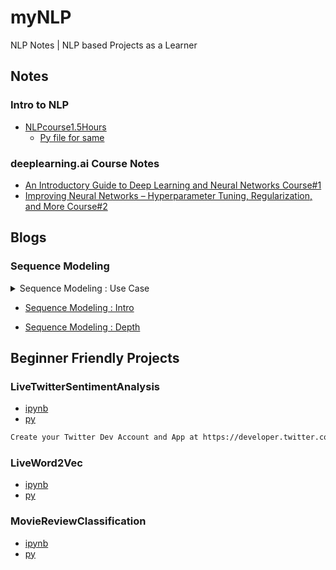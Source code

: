 # myNLP
NLP Notes | NLP based Projects as a Learner

## Notes
### Intro to NLP
- [NLPcourse1.5Hours](/NLP1.5hoursCourse/nlpcourse1-5hours.ipynb)
  - [Py file for same](https://github.com/1UC1F3R616/myNLP/blob/master/NLP1.5hoursCourse/nlpcourse1_5hours.py)
### deeplearning.ai Course Notes
- [An Introductory Guide to Deep Learning and Neural Networks Course#1](https://www.analyticsvidhya.com/blog/2018/10/introduction-neural-networks-deep-learning/)
- [Improving Neural Networks – Hyperparameter Tuning, Regularization, and More Course#2](https://www.analyticsvidhya.com/blog/2018/11/neural-networks-hyperparameter-tuning-regularization-deeplearning/)

## Blogs
### Sequence Modeling

<details>
  <summary>
    Sequence Modeling : Use Case
  </summary>
</br>

![Amazing](https://user-images.githubusercontent.com/41824020/78594429-e8bdbc00-7865-11ea-890e-2f8497d7b940.jpg)
</details> 

- [Sequence Modeling : Intro](https://www.analyticsvidhya.com/blog/2018/04/sequence-modelling-an-introduction-with-practical-use-cases/?utm_source=blog&utm_medium=comprehensive-guide-text-summarization-using-deep-learning-python)

- [Sequence Modeling : Depth](https://www.analyticsvidhya.com/blog/2019/01/sequence-models-deeplearning/?utm_source=blog&utm_medium=comprehensive-guide-text-summarization-using-deep-learning-python)

 
 
 
## Beginner Friendly Projects
### LiveTwitterSentimentAnalysis
- [ipynb](/LiveTwitterSentimentAnalysis/livetwittersentimentanalysis.ipynb)
- [py](LiveTwitterSentimentAnalysis/livetwittersentimentanalysis.py)
```txt
Create your Twitter Dev Account and App at https://developer.twitter.com/en/apps
```

### LiveWord2Vec
- [ipynb](/LiveWord2Vec/liveword2vec.ipynb)
- [py](/LiveWord2Vec/liveword2vec.py)

### MovieReviewClassification
- [ipynb](/MovieReviewClassification/moviereviewclassification.ipynb)
- [py](/MovieReviewClassification/moviereviewclassification.py)
